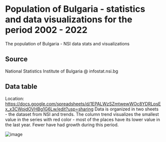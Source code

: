 # Population of Bulgaria - statistics and data visualizations for the period 2002 - 2022
The population of Bulgaria - NSI data stats and visualizations
## Source
National Statistics Institute of Bulgaria @ infostat.nsi.bg
## Data table
Location: https://docs.google.com/spreadsheets/d/1EPALWzSZmtwewWOc8YDRLpsEx_x3CWojdOVHBg1G6Lw/edit?usp=sharing
Data is organized in two sheets - the dataset from NSI and trends.
The column trend visualizes the smallest value in the series with red color - most of the places have its lower value in the last year. Fewer have had growth during this period.

![image](https://github.com/eugeniasarafova/population-bg/assets/64950960/de36bc6c-352c-43f9-bdde-65e465a9f8a4)

